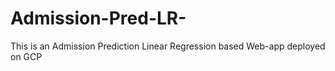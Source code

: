 # Admission-Pred-LR-
This is an Admission Prediction Linear Regression based Web-app deployed on GCP 
